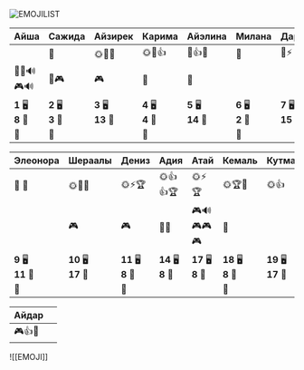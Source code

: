 ![EMOJILIST](EMOJILIST)

| Айша                      | Сажида                | Айзирек                | Карима                | Айэлина                | Милана                | Дарина                 | Зейнеп                |
| ------------------------- | --------------------- | ---------------------- | --------------------- | ---------------------- | --------------------- | ---------------------- | --------------------- |
|                           | 💎                    | 🌞🔑🏅️                | 🌞🧐👍                | 💎👍🏅️                | 🏅️                   | 🏅️⚡                   | 💎👍⚡                 |
| 🔔🔔🔊🎮🔊                | 🔔🎮                  | 🎮                     | 🔔                    | 🔔                     |                       |                        |                       |
| **1** 🖥️<br>**8** 🏫<br> | **2** 🖥️<br>**3** 🏫 | **3** 🖥️<br>**13** 🏫 | **4** 🖥️<br>**4** 🏫 | **5** 🖥️<br>**14** 🏫 | **6** 🖥️<br>**2** 🏫 | **7** 🖥️<br>**15** 🏫 | **8** 🖥️<br>**9** 🏫 |
| 👻                        | 👻                    |                        | 👻                    |                        | 👻                    |                        |                       |

| Элеонора               | Шераалы                 | Дениз                  | Адия                   | Атай                   | Кемаль                 | Кутман                  | Даниэль                |     |
| ---------------------- | ----------------------- | ---------------------- | ---------------------- | ---------------------- | ---------------------- | ----------------------- | ---------------------- | --- |
| 🔑 🏅️                 | 🌞🧐🏅️                 | 🌞⚡🏆                  | 🌞👍👍🏆               | 🌞⚡🏆                  | 🌞🏆🏅️                | 🌞👍                    | 👍👍🏅️👍              |     |
|                        | 🎮                      | 🎮                     | 🔔🔔                   | 🎮🔊🎮🎮🎮             | 🔔                     |                         |                        |     |
| **9** 🖥️<br>**11** 🏫 | **10** 🖥️<br>**17** 🏫 | **11** 🖥️<br>**8** 🏫 | **14** 🖥️<br>**8** 🏫 | **17** 🖥️<br>**8** 🏫 | **18** 🖥️<br>**8** 🏫 | **19** 🖥️<br>**17** 🏫 | **20** 🖥️<br>**8** 🏫 |     |
| 👻                     |                         | 👻                     |                        |                        | 👻                     |                         |                        |     |

| Айдар   |     |
| ------- | --- |
| 🎮👍🏅️ |     |


![[EMOJI]]

